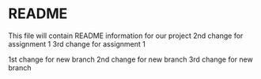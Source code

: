 # README

This file will contain README information for our project
2nd change for assignment 1
3rd change for assignment 1

1st change for new branch
2nd change for new branch
3rd change for new branch
